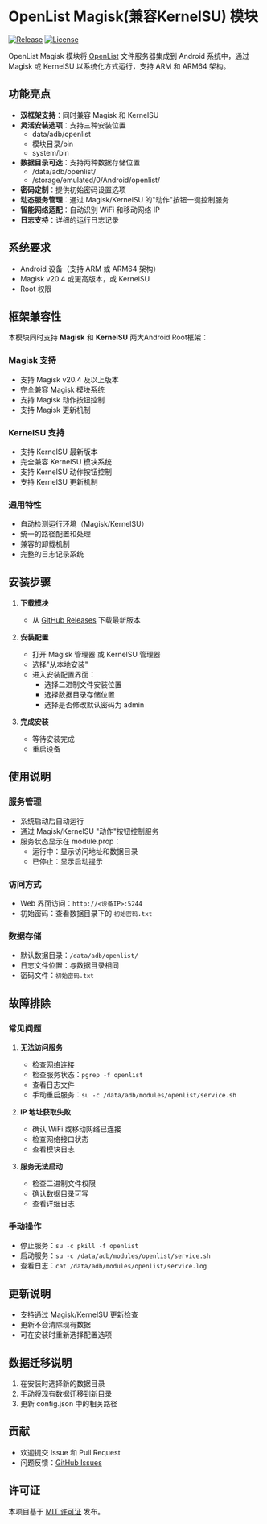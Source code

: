 # OpenList Magisk(兼容KernelSU) 模块

[![Release](https://img.shields.io/github/v/release/Alien-Et/OpenList-Magisk)](https://github.com/Alien-Et/OpenList-Magisk/releases)
[![License](https://img.shields.io/github/license/Alien-Et/OpenList-Magisk)](https://github.com/Alien-Et/OpenList-Magisk/blob/main/LICENSE)

OpenList Magisk 模块将 [OpenList](https://github.com/OpenListTeam/OpenList) 文件服务器集成到 Android 系统中，通过 Magisk 或 KernelSU 以系统化方式运行，支持 ARM 和 ARM64 架构。

## 功能亮点

- **双框架支持**：同时兼容 Magisk 和 KernelSU
- **灵活安装选项**：支持三种安装位置
  - data/adb/openlist
  - 模块目录/bin
  - system/bin
- **数据目录可选**：支持两种数据存储位置
  - /data/adb/openlist/
  - /storage/emulated/0/Android/openlist/
- **密码定制**：提供初始密码设置选项
- **动态服务管理**：通过 Magisk/KernelSU 的"动作"按钮一键控制服务
- **智能网络适配**：自动识别 WiFi 和移动网络 IP
- **日志支持**：详细的运行日志记录

## 系统要求

- Android 设备（支持 ARM 或 ARM64 架构）
- Magisk v20.4 或更高版本，或 KernelSU
- Root 权限

## 框架兼容性

本模块同时支持 **Magisk** 和 **KernelSU** 两大Android Root框架：

### Magisk 支持
- 支持 Magisk v20.4 及以上版本
- 完全兼容 Magisk 模块系统
- 支持 Magisk 动作按钮控制
- 支持 Magisk 更新机制

### KernelSU 支持  
- 支持 KernelSU 最新版本
- 完全兼容 KernelSU 模块系统
- 支持 KernelSU 动作按钮控制
- 支持 KernelSU 更新机制

### 通用特性
- 自动检测运行环境（Magisk/KernelSU）
- 统一的路径配置和处理
- 兼容的卸载机制
- 完整的日志记录系统

## 安装步骤

1. **下载模块**
   - 从 [GitHub Releases](https://github.com/Alien-Et/OpenList-Magisk/releases) 下载最新版本

2. **安装配置**
   - 打开 Magisk 管理器 或 KernelSU 管理器
   - 选择"从本地安装"
   - 进入安装配置界面：
     - 选择二进制文件安装位置
     - 选择数据目录存储位置
     - 选择是否修改默认密码为 admin

3. **完成安装**
   - 等待安装完成
   - 重启设备

## 使用说明

### 服务管理
- 系统启动后自动运行
- 通过 Magisk/KernelSU "动作"按钮控制服务
- 服务状态显示在 module.prop：
  - 运行中：显示访问地址和数据目录
  - 已停止：显示启动提示

### 访问方式
- Web 界面访问：`http://<设备IP>:5244`
- 初始密码：查看数据目录下的 `初始密码.txt`

### 数据存储
- 默认数据目录：`/data/adb/openlist/`
- 日志文件位置：与数据目录相同
- 密码文件：`初始密码.txt`

## 故障排除

### 常见问题
1. **无法访问服务**
   - 检查网络连接
   - 检查服务状态：`pgrep -f openlist`
   - 查看日志文件
   - 手动重启服务：`su -c /data/adb/modules/openlist/service.sh`

2. **IP 地址获取失败**
   - 确认 WiFi 或移动网络已连接
   - 检查网络接口状态
   - 查看模块日志

3. **服务无法启动**
   - 检查二进制文件权限
   - 确认数据目录可写
   - 查看详细日志

### 手动操作
- 停止服务：`su -c pkill -f openlist`
- 启动服务：`su -c /data/adb/modules/openlist/service.sh`
- 查看日志：`cat /data/adb/modules/openlist/service.log`

## 更新说明
- 支持通过 Magisk/KernelSU 更新检查
- 更新不会清除现有数据
- 可在安装时重新选择配置选项

## 数据迁移说明
1. 在安装时选择新的数据目录
2. 手动将现有数据迁移到新目录
3. 更新 config.json 中的相关路径

## 贡献
- 欢迎提交 Issue 和 Pull Request
- 问题反馈：[GitHub Issues](https://github.com/Alien-Et/OpenList-Magisk/issues)

## 许可证
本项目基于 [MIT 许可证](LICENSE) 发布。
